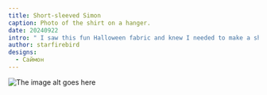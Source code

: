 ```yaml
---
title: Short-sleeved Simon
caption: Photo of the shirt on a hanger.
date: 20240922
intro: " I saw this fun Halloween fabric and knew I needed to make a shirt!"
author: starfirebird
designs:
  - Саймон
---
```


![The image alt goes here](https://imagedelivery.net/ouSuR9yY1bHt-fuAokSA5Q/showcase-short-sleeved-simon-1/public "Photo of the shirt being worn")
